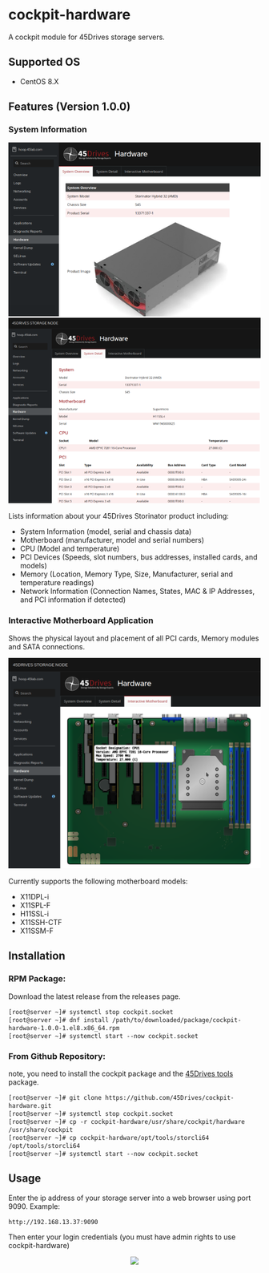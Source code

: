 # cockpit-hardware
A cockpit module for 45Drives storage servers.

## Supported OS
- CentOS 8.X

## Features (Version 1.0.0)
### System Information
<p align="center">
  <img src="https://raw.githubusercontent.com/45Drives/cockpit-hardware/master/documentation/system_overview.png">
  <img src="https://raw.githubusercontent.com/45Drives/cockpit-hardware/master/documentation/system_detail.png">
</p>
Lists information about your 45Drives Storinator product including:

* System Information (model, serial and chassis data)
* Motherboard (manufacturer, model and serial numbers)
* CPU (Model and temperature)
* PCI Devices (Speeds, slot numbers, bus addresses, installed cards, and models)
* Memory (Location, Memory Type, Size, Manufacturer, serial and temperature readings)
* Network Information (Connection Names, States, MAC & IP Addresses, and PCI information if detected)

### Interactive Motherboard Application
Shows the physical layout and placement of all PCI cards, Memory modules and SATA connections. 

<p align="center">
  <img src="https://raw.githubusercontent.com/45Drives/cockpit-hardware/master/documentation/interactive_motherboard.png">
</p>

Currently supports the following motherboard models:
* X11DPL-i
* X11SPL-F
* H11SSL-i
* X11SSH-CTF
* X11SSM-F

## Installation
### RPM Package:
Download the latest release from the releases page.
```
[root@server ~]# systemctl stop cockpit.socket
[root@server ~]# dnf install /path/to/downloaded/package/cockpit-hardware-1.0.0-1.el8.x86_64.rpm
[root@server ~]# systemctl start --now cockpit.socket
```
### From Github Repository:
note, you need to install the cockpit package and the [45Drives tools](https://github.com/45Drives/tools) package. 
```
[root@server ~]# git clone https://github.com/45Drives/cockpit-hardware.git
[root@server ~]# systemctl stop cockpit.socket
[root@server ~]# cp -r cockpit-hardware/usr/share/cockpit/hardware /usr/share/cockpit
[root@server ~]# cp cockpit-hardware/opt/tools/storcli64 /opt/tools/storcli64
[root@server ~]# systemctl start --now cockpit.socket

```

## Usage
Enter the ip address of your storage server into a web browser using port 9090.
Example:
```
http://192.168.13.37:9090
```
Then enter your login credentials (you must have admin rights to use cockpit-hardware)
<p align="center">
  <img src="https://github.com//45Drives/cockpit-hardware/documentation/login.png">
</p>
